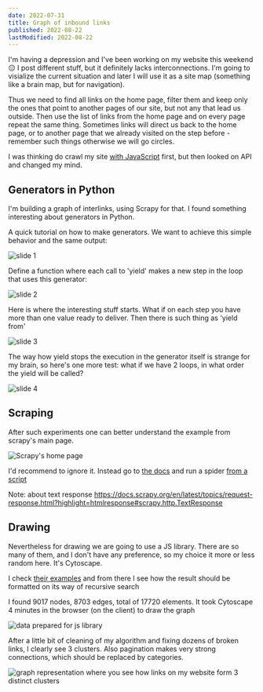 ```yaml
---
date: 2022-07-31
title: Graph of inbound links
published: 2022-08-22
lastModified: 2022-08-22
---
```


I'm having a depression and I've been working on my website this weekend 😑 I post different stuff, but it definitely lacks interconnections. I'm going to visialize the current situation and later I will use it as a site map (something like a brain map, but for navigation).

Thus we need to find all links on the home page, filter them and keep only the ones that point to another pages of our site, but not any that lead us outside. Then use the list of links from the home page and on every page repeat the same thing. Sometimes links will direct us back to the home page, or to another page that we already visited on the step before - remember such things otherwise we will go circles. 

I was thinking do crawl my site [with JavaScript](https://github.com/rchipka/node-osmosis) first, but then looked on API and changed my mind. 


## Generators in Python

I'm building a graph of interlinks, using Scrapy for that. I found something interesting about generators in Python.

A quick tutorial on how to make generators. We want to achieve this simple behavior and the same output:

![slide 1](./python-generator-1.jpg)

Define a function where each call to 'yield' makes a new step in the loop that uses this generator:

![slide 2](./python-generator-2.jpg)

Here is where the interesting stuff starts. What if on each step you have more than one value ready to deliver. Then there is such thing as 'yield from'

![slide 3](./python-generator-3.jpg)

The way how yield stops the execution in the generator itself is strange for my brain, so here's one more test: what if we have 2 loops, in what order the yield will be called?

![slide 4](./python-generator-4.jpg)



## Scraping

After such experiments one can better understand the example from scrapy's main page. 

![Scrapy's home page](./scrapy-home-page.png)

I'd recommend to ignore it. Instead go to [the docs](https://docs.scrapy.org/en/latest/intro/tutorial.html#our-first-spider) and run a spider [from a script](https://docs.scrapy.org/en/latest/topics/practices.html#run-scrapy-from-a-script)

Note: about text response https://docs.scrapy.org/en/latest/topics/request-response.html?highlight=htmlresponse#scrapy.http.TextResponse

## Drawing

Nevertheless for drawing we are going to use a JS library. There are so many of them, and I don't have any preference, so my choice it more or less random here. It's Cytoscape.

I check [their examples](https://github.com/cytoscape/cytoscape.js-popper/blob/master/demo.html) and from there I see how the result should be formatted on its way of recursive search

I found 9017 nodes, 8703 edges, total of 17720 elements. It took Cytoscape 4 minutes in the browser (on the client) to draw the graph

![data prepared for js library](./graph-data.png)

After a little bit of cleaning of my algorithm and fixing dozens of broken links, I clearly see 3 clusters. Also pagination makes very strong connections, which should be replaced by categories.

![graph representation where you see how links on my website form 3 distinct clusters](./graph-links-between-pages.png)